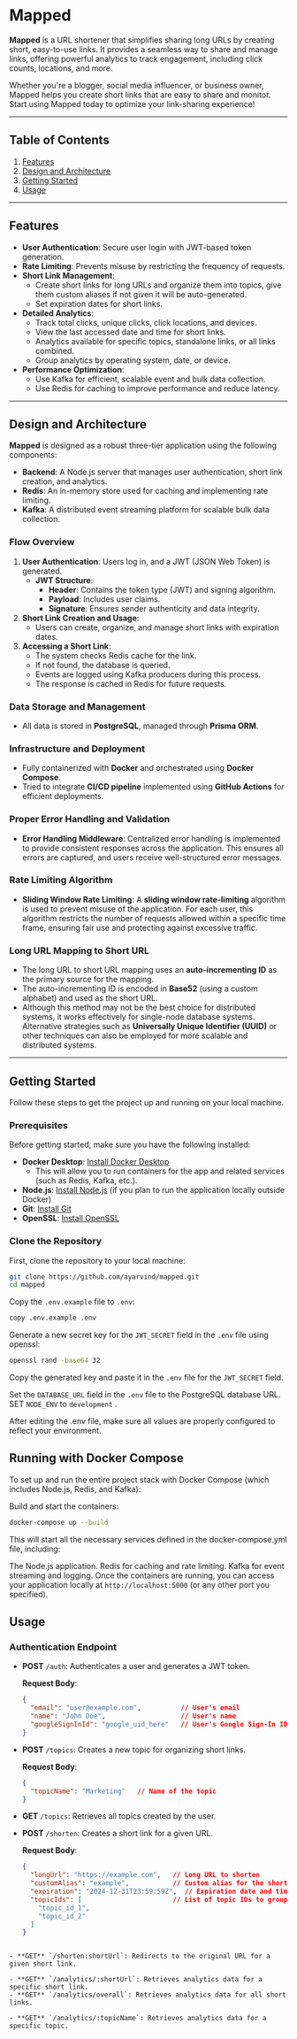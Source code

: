 # Mapped
**Mapped** is a URL shortener that simplifies sharing long URLs by creating short, easy-to-use links. It provides a seamless way to share and manage links, offering powerful analytics to track engagement, including click counts, locations, and more. 

Whether you're a blogger, social media influencer, or business owner, Mapped helps you create short links that are easy to share and monitor. Start using Mapped today to optimize your link-sharing experience!

---

## Table of Contents
1. [Features](#features)
2. [Design and Architecture](#design-and-architecture)
3. [Getting Started](#getting-started)
4. [Usage](#usage)

---

## Features
- **User Authentication**: Secure user login with JWT-based token generation.  
- **Rate Limiting**: Prevents misuse by restricting the frequency of requests.  
- **Short Link Management**:
  - Create short links for long URLs and organize them into topics, give them custom aliases if not given it will be auto-generated.
  - Set expiration dates for short links.  
- **Detailed Analytics**:
  - Track total clicks, unique clicks, click locations, and devices.
  - View the last accessed date and time for short links.
  - Analytics available for specific topics, standalone links, or all links combined.
  - Group analytics by operating system, date, or device.  
- **Performance Optimization**:
  - Use Kafka for efficient, scalable event and bulk data collection.
  - Use Redis for caching to improve performance and reduce latency.  



---

## Design and Architecture
**Mapped** is designed as a robust three-tier application using the following components:  

- **Backend**: A Node.js server that manages user authentication, short link creation, and analytics.  
- **Redis**: An in-memory store used for caching and implementing rate limiting.  
- **Kafka**: A distributed event streaming platform for scalable bulk data collection.  


### Flow Overview
1. **User Authentication**: Users log in, and a JWT (JSON Web Token) is generated.  
   - **JWT Structure**:  
     - **Header**: Contains the token type (JWT) and signing algorithm.  
     - **Payload**: Includes user claims.  
     - **Signature**: Ensures sender authenticity and data integrity.  
2. **Short Link Creation and Usage**:  
   - Users can create, organize, and manage short links with expiration dates.  
3. **Accessing a Short Link**:  
   - The system checks Redis cache for the link.  
   - If not found, the database is queried.  
   - Events are logged using Kafka producers during this process.  
   - The response is cached in Redis for future requests.  

### Data Storage and Management
- All data is stored in **PostgreSQL**, managed through **Prisma ORM**.  

### Infrastructure and Deployment
- Fully containerized with **Docker** and orchestrated using **Docker Compose**.  
- Tried to integrate **CI/CD pipeline** implemented using **GitHub Actions** for efficient deployments.  


### Proper Error Handling and Validation
- **Error Handling Middleware**: Centralized error handling is implemented to provide consistent responses across the application. This ensures all errors are captured, and users receive well-structured error messages.

### Rate Limiting Algorithm
- **Sliding Window Rate Limiting**: A **sliding window rate-limiting** algorithm is used to prevent misuse of the application. For each user, this algorithm restricts the number of requests allowed within a specific time frame, ensuring fair use and protecting against excessive traffic.

### Long URL Mapping to Short URL
- The long URL to short URL mapping uses an **auto-incrementing ID** as the primary source for the mapping.
- The auto-incrementing ID is encoded in **Base52** (using a custom alphabet) and used as the short URL.
- Although this method may not be the best choice for distributed systems, it works effectively for single-node database systems. Alternative strategies such as **Universally Unique Identifier (UUID)** or other techniques can also be employed for more scalable and distributed systems.

---

## Getting Started

Follow these steps to get the project up and running on your local machine.

### Prerequisites

Before getting started, make sure you have the following installed:

- **Docker Desktop**: [Install Docker Desktop](https://www.docker.com/products/docker-desktop)
  - This will allow you to run containers for the app and related services (such as Redis, Kafka, etc.).
- **Node.js**: [Install Node.js](https://nodejs.org/) (if you plan to run the application locally outside Docker)
- **Git**: [Install Git](https://git-scm.com/book/en/v2/Getting-Started-Installing-Git)
- **OpenSSL**: [Install OpenSSL](https://www.openssl.org/source/)

### Clone the Repository

First, clone the repository to your local machine:

```bash
git clone https://github.com/ayarvind/mapped.git
cd mapped
```
Copy the `.env.example` file to `.env`:

```bash
copy .env.example .env
```
Generate a new secret key for the `JWT_SECRET` field in the `.env` file using openssl:

```bash
openssl rand -base64 32
```
Copy the generated key and paste it in the `.env` file for the `JWT_SECRET` field.

Set the `DATABASE_URL` field in the `.env` file to the PostgreSQL database URL.
SET `NODE_ENV` to `development` .

After editing the .env file, make sure all values are properly configured to reflect your environment.


## Running with Docker Compose
To set up and run the entire project stack with Docker Compose (which includes Node.js, Redis, and Kafka):

Build and start the containers:

```bash
docker-compose up --build
```
This will start all the necessary services defined in the docker-compose.yml file, including:

The Node.js application.
Redis for caching and rate limiting.
Kafka for event streaming and logging.
Once the containers are running, you can access your application locally at `http://localhost:5000` (or any other port you specified).


## Usage

### Authentication Endpoint

- **POST** `/auth`: Authenticates a user and generates a JWT token.
  
  **Request Body**:
  ```json
  {
    "email": "user@example.com",          // User's email
    "name": "John Doe",                   // User's name
    "googleSignInId": "google_uid_here"   // User's Google Sign-In ID (same as UID when logging in with Google)
  }
    ```
- **POST** `/topics`: Creates a new topic for organizing short links.
  
  **Request Body**:
  ```json
  {
    "topicName": "Marketing"   // Name of the topic
  }
  ```
- **GET** `/topics`: Retrieves all topics created by the user.

- **POST** `/shorten`: Creates a short link for a given URL.
  

  **Request Body**:
  ```json
  {
    "longUrl": "https://example.com",   // Long URL to shorten
    "customAlias": "example",           // Custom alias for the short link (optional)
    "expiration": "2024-12-31T23:59:59Z",  // Expiration date and time in ISO 8601 format (optional)
    "topicIds": [                       // List of topic IDs to group the short link (optional)
      "topic_id_1",
      "topic_id_2"
    ]
  }
 ```

- **GET** `/shorten:shortUrl`: Redirects to the original URL for a given short link.

- **GET** `/analytics/:shortUrl`: Retrieves analytics data for a specific short link.
- **GET** `/analytics/overall`: Retrieves analytics data for all short links.

- **GET** `/analytics/:topicName`: Retrieves analytics data for a specific topic.

  




